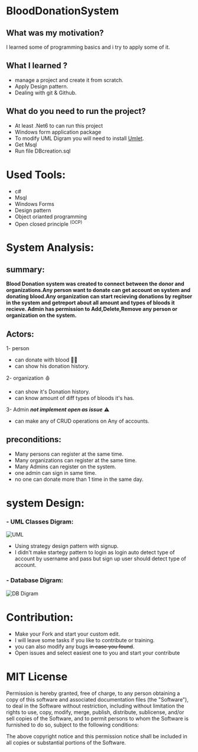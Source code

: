# BloodDonationSystem
## What was my motivation?
  I learned some of programming basics and i try to apply some of it.
## What I learned ?
 - manage a project and create it from scratch.
 - Apply Design pattern.
 - Dealing with git & Github.

## What do you need to run the project?
- At least .Net6 to can run this project
- Windows form application package 
- To modify UML Digram you will need to install [Umlet](https://www.umlet.com/).
- Get Msql 
- Run file DBcreation.sql 

# Used Tools:
- c#
- Msql
- Windows Forms
- Design pattern
- Object orianted programming
- Open closed principle <sup>(OCP)</sup> 

# System Analysis:
## summary:
**Blood Donation system was created to connect between the donor and organizations.Any person want to 
donate can get account on system and donating blood.Any organization can start recieving donations
by regitser in the system and getreport about all amount and types of bloods it recieve.
Admin has permission to Add,Delete,Remove any person or organization on the system.**

## Actors:
1- person
   - can donate with blood :frowning_man:
   - can show his donation history.
  
2- organization :drop_of_blood:
   - can show it's Donation history.
   - can know amount of diff types of bloods it's has.
    
3- Admin  ***not implement open as issue*** :warning:
   -  can make any of CRUD operations on Any of accounts.

## preconditions:
- Many persons can register at the same time.
- Many organizations can register at the same time.
- Many Admins can register on the system.
- one admin can sign in same time.
- no one can donate more than 1 time in the same day.

# system Design:
### - **UML Classes Digram:**
![UML](https://user-images.githubusercontent.com/94639386/232314106-8b8c37c5-a16b-445e-bb79-74e263415b38.PNG)
 -  Using strategy design pattern with signup.
 -  I didn't make startegy pattern to login as login auto detect type of account by username and pass but sign up user should detect type of account.
### - **Database Digram:**

![DB Digram](https://user-images.githubusercontent.com/94639386/232314375-f0a92946-213f-48ac-9602-72637a3aa908.PNG)

# Contribution:
- Make your Fork and start your custom edit.
- I will leave some tasks if you like to contribute or training.
- you can also modify any bugs ~~in case you found~~.
- Open issues and select easiest one to you and start your contribute 

# MIT License

Permission is hereby granted, free of charge, to any person obtaining a copy
of this software and associated documentation files (the "Software"), to deal
in the Software without restriction, including without limitation the rights
to use, copy, modify, merge, publish, distribute, sublicense, and/or sell
copies of the Software, and to permit persons to whom the Software is
furnished to do so, subject to the following conditions:

The above copyright notice and this permission notice shall be included in all
copies or substantial portions of the Software.
